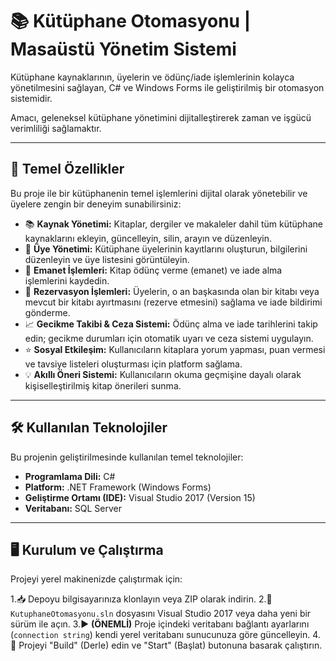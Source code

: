 # 📚 Kütüphane Otomasyonu | Masaüstü Yönetim Sistemi

Kütüphane kaynaklarının, üyelerin ve ödünç/iade işlemlerinin kolayca yönetilmesini sağlayan, C# ve Windows Forms ile geliştirilmiş bir otomasyon sistemidir.

Amacı, geleneksel kütüphane yönetimini dijitalleştirerek zaman ve işgücü verimliliği sağlamaktır.

---

## 🚀 Temel Özellikler
Bu proje ile bir kütüphanenin temel işlemlerini dijital olarak yönetebilir ve üyelere zengin bir deneyim sunabilirsiniz:

* 📚 **Kaynak Yönetimi:** Kitaplar, dergiler ve makaleler dahil tüm kütüphane kaynaklarını ekleyin, güncelleyin, silin, arayın ve düzenleyin.
* 👤 **Üye Yönetimi:** Kütüphane üyelerinin kayıtlarını oluşturun, bilgilerini düzenleyin ve üye listesini görüntüleyin.
* 🔄 **Emanet İşlemleri:** Kitap ödünç verme (emanet) ve iade alma işlemlerini kaydedin.
* 📅 **Rezervasyon İşlemleri:** Üyelerin, o an başkasında olan bir kitabı veya mevcut bir kitabı ayırtmasını (rezerve etmesini) sağlama ve iade bildirimi gönderme.
* 📈 **Gecikme Takibi & Ceza Sistemi:** Ödünç alma ve iade tarihlerini takip edin; gecikme durumları için otomatik uyarı ve ceza sistemi uygulayın.
* ⭐ **Sosyal Etkileşim:** Kullanıcıların kitaplara yorum yapması, puan vermesi ve tavsiye listeleri oluşturması için platform sağlama.
* 💡 **Akıllı Öneri Sistemi:** Kullanıcıların okuma geçmişine dayalı olarak kişiselleştirilmiş kitap önerileri sunma.

---

## 🛠️ Kullanılan Teknolojiler
Bu projenin geliştirilmesinde kullanılan temel teknolojiler:

* **Programlama Dili:** C#
* **Platform:** .NET Framework (Windows Forms)
* **Geliştirme Ortamı (IDE):** Visual Studio 2017 (Version 15)
* **Veritabanı:** SQL Server

---

## 🖥️ Kurulum ve Çalıştırma
Projeyi yerel makinenizde çalıştırmak için:

1.📥 Depoyu bilgisayarınıza klonlayın veya ZIP olarak indirin.
2.🔧 `KutuphaneOtomasyonu.sln` dosyasını Visual Studio 2017 veya daha yeni bir sürüm ile açın.
3.▶️ **(ÖNEMLİ)** Proje içindeki veritabanı bağlantı ayarlarını (`connection string`) kendi yerel veritabanı sunucunuza göre güncelleyin.
4.🎉 Projeyi "Build" (Derle) edin ve "Start" (Başlat) butonuna basarak çalıştırın.
